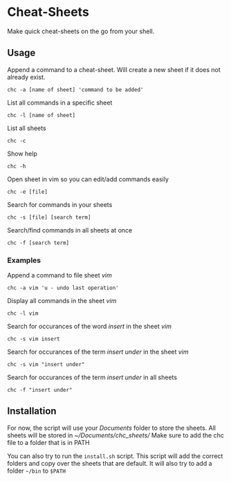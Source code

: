 # Cheat-Sheets
Make quick cheat-sheets on the go from your shell.


## Usage


Append a command to a cheat-sheet. Will create a new sheet if it does not already exist.

```chc -a [name of sheet] 'command to be added'```

List all commands in a specific sheet

```chc -l [name of sheet]```

List all sheets

```chc -c```

Show help

```chc -h```

Open sheet in vim so you can edit/add commands easily
```
chc -e [file]
```

Search for commands in your sheets
```
chc -s [file] [search term]
```

Search/find commands in all sheets at once
```
chc -f [search term]
```

### Examples


Append a command to file sheet *vim*
```
chc -a vim 'u - undo last operation'
```


Display all commands in the sheet *vim*
```
chc -l vim
```

Search for occurances of the word *insert* in the sheet *vim*
```
chc -s vim insert
```

Search for occurances of the term *insert under* in the sheet *vim*
```
chc -s vim "insert under"
```

Search for occurances of the term *insert under* in all sheets 
```
chc -f "insert under"
```

## Installation
For now, the script will use your *Documents* folder to store the sheets.
All sheets will be stored in *~/Documents/chc_sheets/*
Make sure to add the chc file to a folder that is in PATH

You can also try to run the ```install.sh``` script.
This script will add the correct folders and copy over the sheets that are default.
It will also try to add a folder ```~/bin``` to ```$PATH```
